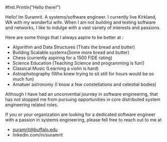 #fmt.Println("Hello there!")

Hello! Im Suramrit. A systems/software engineer. I currently live Kirkland, WA with my wonderful wife. 
When I am not building and testing software and networks, I like to indulge with a vast variety of interests and passions. 

Here are some things that I always aspire to be better at : 
- Algorithm and Data Structures (Thats the bread and butter)
- Building Scalable systems(Some more bread and butter) 
- Chess (currently aspiring for a 1500 FIDE rating)
- Science Education (Teaching Science and programming is fun!)
- Classical Music (Learning a violin is hard) 
- Astrophotography (Who knew trying to sit still for hours would be so much fun)
- Amatuer astronomy (I know a few constellations and celestial bodies) 

Although I have had an unconvential journey in software engineering, that has not stopped me from pursuing opportunities in core distributed system engineering related roles. 

If you or your organization are looking for a dedicated software engineer with a passion in systems engineering, please fell free to reach out to me at 
- suramrit@buffalo.edu
- linkedin.com/in/suramrit
